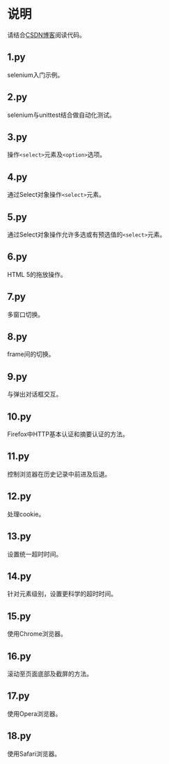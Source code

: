 # 说明

请结合[CSDN博客](http://blog.csdn.net/a464057216/article/details/52717464)阅读代码。

## 1.py
selenium入门示例。

## 2.py
selenium与unittest结合做自动化测试。

## 3.py
操作`<select>`元素及`<option>`选项。

## 4.py
通过Select对象操作`<select>`元素。

## 5.py
通过Select对象操作允许多选或有预选值的`<select>`元素。

## 6.py
HTML 5的拖放操作。

## 7.py
多窗口切换。

## 8.py
frame间的切换。

## 9.py 
与弹出对话框交互。

## 10.py
Firefox中HTTP基本认证和摘要认证的方法。

## 11.py
控制浏览器在历史记录中前进及后退。

## 12.py
处理cookie。

## 13.py
设置统一超时时间。

## 14.py
针对元素级别，设置更科学的超时时间。

## 15.py
使用Chrome浏览器。

## 16.py
滚动至页面底部及截屏的方法。

## 17.py
使用Opera浏览器。

## 18.py
使用Safari浏览器。
